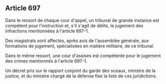 Article 697
----
Dans le ressort de chaque cour d'appel, un tribunal de grande instance est
compétent pour l'instruction et, s'il s'agit de délits, le jugement des
infractions mentionnées à l'article 697-1.

Des magistrats sont affectés, après avis de l'assemblée générale, aux formations
de jugement, spécialisées en matière militaire, de ce tribunal.

Dans le même ressort, une cour d'assises est compétente pour le jugement des
crimes mentionnés à l'article 697-1.

Un décret pris sur le rapport conjoint du garde des sceaux, ministre de la
justice, et du ministre chargé de la défense fixe la liste de ces juridictions.
